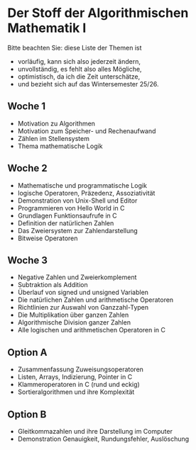 
# Der Stoff der Algorithmischen Mathematik I

Bitte beachten Sie: diese Liste der Themen ist

 - vorläufig, kann sich also jederzeit ändern,
 - unvollständig, es fehlt also alles Mögliche,
 - optimistisch, da ich die Zeit unterschätze,
 - und bezieht sich auf das Wintersemester 25/26.

## Woche 1

 - Motivation zu Algorithmen
 - Motivation zum Speicher- und Rechenaufwand
 - Zählen im Stellensystem
 - Thema mathematische Logik

## Woche 2

 - Mathematische und programmatische Logik
 - logische Operatoren, Präzedenz, Assoziativität
 - Demonstration von Unix-Shell und Editor
 - Programmieren von Hello World in C
 - Grundlagen Funktionsaufrufe in C
 - Definition der natürlichen Zahlen
 - Das Zweiersystem zur Zahlendarstellung
 - Bitweise Operatoren

## Woche 3

 - Negative Zahlen und Zweierkomplement
 - Subtraktion als Addition
 - Überlauf von signed und unsigned Variablen
 - Die natürlichen Zahlen und arithmetische Operatoren
 - Richtlinien zur Auswahl von Ganzzahl-Typen
 - Die Multiplikation über ganzen Zahlen
 - Algorithmische Division ganzer Zahlen
 - Alle logischen und arithmetischen Operatoren in C

## Option A

 - Zusammenfassung Zuweisungsoperatoren
 - Listen, Arrays, Indizierung, Pointer in C
 - Klammeroperatoren in C (rund und eckig)
 - Sortieralgorithmen und ihre Komplexität

## Option B

 - Gleitkommazahlen und ihre Darstellung im Computer
 - Demonstration Genauigkeit, Rundungsfehler, Auslöschung
